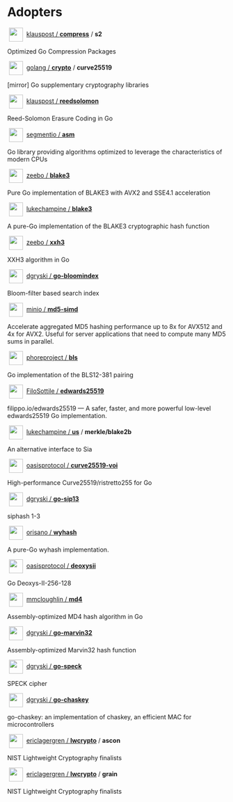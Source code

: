 # Adopters

<img src="https://images.weserv.nl?fit=cover&h=32&mask=circle&maxage=7d&url=https%3A%2F%2Fgithub.com%2Fklauspost.png&w=32" width="32" height="32" hspace="4" valign="middle" /> [klauspost / **compress**](https://github.com/klauspost/compress) / **s2**

Optimized Go Compression Packages

<img src="https://images.weserv.nl?fit=cover&h=32&mask=circle&maxage=7d&url=https%3A%2F%2Fgithub.com%2Fgolang.png&w=32" width="32" height="32" hspace="4" valign="middle" /> [golang / **crypto**](https://github.com/golang/crypto) / **curve25519**

[mirror] Go supplementary cryptography libraries

<img src="https://images.weserv.nl?fit=cover&h=32&mask=circle&maxage=7d&url=https%3A%2F%2Fgithub.com%2Fklauspost.png&w=32" width="32" height="32" hspace="4" valign="middle" /> [klauspost / **reedsolomon**](https://github.com/klauspost/reedsolomon)

Reed-Solomon Erasure Coding in Go

<img src="https://images.weserv.nl?fit=cover&h=32&mask=circle&maxage=7d&url=https%3A%2F%2Fgithub.com%2Fsegmentio.png&w=32" width="32" height="32" hspace="4" valign="middle" /> [segmentio / **asm**](https://github.com/segmentio/asm)

Go library providing algorithms optimized to leverage the characteristics of modern CPUs

<img src="https://images.weserv.nl?fit=cover&h=32&mask=circle&maxage=7d&url=https%3A%2F%2Fgithub.com%2Fzeebo.png&w=32" width="32" height="32" hspace="4" valign="middle" /> [zeebo / **blake3**](https://github.com/zeebo/blake3)

Pure Go implementation of BLAKE3 with AVX2 and SSE4.1 acceleration

<img src="https://images.weserv.nl?fit=cover&h=32&mask=circle&maxage=7d&url=https%3A%2F%2Fgithub.com%2Flukechampine.png&w=32" width="32" height="32" hspace="4" valign="middle" /> [lukechampine / **blake3**](https://github.com/lukechampine/blake3)

A pure-Go implementation of the BLAKE3 cryptographic hash function

<img src="https://images.weserv.nl?fit=cover&h=32&mask=circle&maxage=7d&url=https%3A%2F%2Fgithub.com%2Fzeebo.png&w=32" width="32" height="32" hspace="4" valign="middle" /> [zeebo / **xxh3**](https://github.com/zeebo/xxh3)

XXH3 algorithm in Go

<img src="https://images.weserv.nl?fit=cover&h=32&mask=circle&maxage=7d&url=https%3A%2F%2Fgithub.com%2Fdgryski.png&w=32" width="32" height="32" hspace="4" valign="middle" /> [dgryski / **go-bloomindex**](https://github.com/dgryski/go-bloomindex)

Bloom-filter based search index

<img src="https://images.weserv.nl?fit=cover&h=32&mask=circle&maxage=7d&url=https%3A%2F%2Fgithub.com%2Fminio.png&w=32" width="32" height="32" hspace="4" valign="middle" /> [minio / **md5-simd**](https://github.com/minio/md5-simd)

Accelerate aggregated MD5 hashing performance up to 8x for AVX512 and 4x for AVX2. Useful for server applications that need to compute many MD5 sums in parallel.

<img src="https://images.weserv.nl?fit=cover&h=32&mask=circle&maxage=7d&url=https%3A%2F%2Fgithub.com%2Fphoreproject.png&w=32" width="32" height="32" hspace="4" valign="middle" /> [phoreproject / **bls**](https://github.com/phoreproject/bls)

Go implementation of the BLS12-381 pairing

<img src="https://images.weserv.nl?fit=cover&h=32&mask=circle&maxage=7d&url=https%3A%2F%2Fgithub.com%2FFiloSottile.png&w=32" width="32" height="32" hspace="4" valign="middle" /> [FiloSottile / **edwards25519**](https://github.com/FiloSottile/edwards25519)

filippo.io/edwards25519 — A safer, faster, and more powerful low-level edwards25519 Go implementation.

<img src="https://images.weserv.nl?fit=cover&h=32&mask=circle&maxage=7d&url=https%3A%2F%2Fgithub.com%2Flukechampine.png&w=32" width="32" height="32" hspace="4" valign="middle" /> [lukechampine / **us**](https://github.com/lukechampine/us) / **merkle/blake2b**

An alternative interface to Sia

<img src="https://images.weserv.nl?fit=cover&h=32&mask=circle&maxage=7d&url=https%3A%2F%2Fgithub.com%2Foasisprotocol.png&w=32" width="32" height="32" hspace="4" valign="middle" /> [oasisprotocol / **curve25519-voi**](https://github.com/oasisprotocol/curve25519-voi)

High-performance Curve25519/ristretto255 for Go

<img src="https://images.weserv.nl?fit=cover&h=32&mask=circle&maxage=7d&url=https%3A%2F%2Fgithub.com%2Fdgryski.png&w=32" width="32" height="32" hspace="4" valign="middle" /> [dgryski / **go-sip13**](https://github.com/dgryski/go-sip13)

siphash 1-3

<img src="https://images.weserv.nl?fit=cover&h=32&mask=circle&maxage=7d&url=https%3A%2F%2Fgithub.com%2Forisano.png&w=32" width="32" height="32" hspace="4" valign="middle" /> [orisano / **wyhash**](https://github.com/orisano/wyhash)

A pure-Go wyhash implementation.

<img src="https://images.weserv.nl?fit=cover&h=32&mask=circle&maxage=7d&url=https%3A%2F%2Fgithub.com%2Foasisprotocol.png&w=32" width="32" height="32" hspace="4" valign="middle" /> [oasisprotocol / **deoxysii**](https://github.com/oasisprotocol/deoxysii)

Go Deoxys-II-256-128

<img src="https://images.weserv.nl?fit=cover&h=32&mask=circle&maxage=7d&url=https%3A%2F%2Fgithub.com%2Fmmcloughlin.png&w=32" width="32" height="32" hspace="4" valign="middle" /> [mmcloughlin / **md4**](https://github.com/mmcloughlin/md4)

Assembly-optimized MD4 hash algorithm in Go

<img src="https://images.weserv.nl?fit=cover&h=32&mask=circle&maxage=7d&url=https%3A%2F%2Fgithub.com%2Fdgryski.png&w=32" width="32" height="32" hspace="4" valign="middle" /> [dgryski / **go-marvin32**](https://github.com/dgryski/go-marvin32)

Assembly-optimized Marvin32 hash function

<img src="https://images.weserv.nl?fit=cover&h=32&mask=circle&maxage=7d&url=https%3A%2F%2Fgithub.com%2Fdgryski.png&w=32" width="32" height="32" hspace="4" valign="middle" /> [dgryski / **go-speck**](https://github.com/dgryski/go-speck)

SPECK cipher

<img src="https://images.weserv.nl?fit=cover&h=32&mask=circle&maxage=7d&url=https%3A%2F%2Fgithub.com%2Fdgryski.png&w=32" width="32" height="32" hspace="4" valign="middle" /> [dgryski / **go-chaskey**](https://github.com/dgryski/go-chaskey)

go-chaskey: an implementation of chaskey, an efficient MAC for microcontrollers

<img src="https://images.weserv.nl?fit=cover&h=32&mask=circle&maxage=7d&url=https%3A%2F%2Fgithub.com%2Fericlagergren.png&w=32" width="32" height="32" hspace="4" valign="middle" /> [ericlagergren / **lwcrypto**](https://github.com/ericlagergren/lwcrypto) / **ascon**

NIST Lightweight Cryptography finalists

<img src="https://images.weserv.nl?fit=cover&h=32&mask=circle&maxage=7d&url=https%3A%2F%2Fgithub.com%2Fericlagergren.png&w=32" width="32" height="32" hspace="4" valign="middle" /> [ericlagergren / **lwcrypto**](https://github.com/ericlagergren/lwcrypto) / **grain**

NIST Lightweight Cryptography finalists
